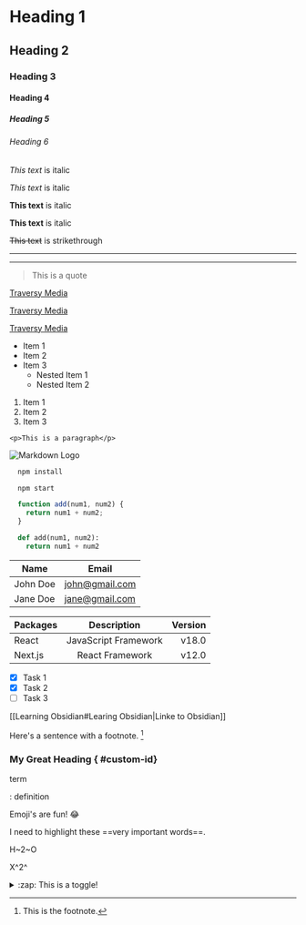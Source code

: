 <!-- Headings -->
# Heading 1
## Heading 2
### Heading 3
#### Heading 4
##### Heading 5
###### Heading 6

<!-- Italics -->
*This text* is italic

_This text_ is italic

<!-- Strong -->
**This text** is italic

__This text__ is italic

<!-- Strikethrough -->
~~This text~~ is strikethrough

<!-- Horizontal Rule -->

---
___

<!-- Blockquote -->
> This is a quote

<!-- Links -->
[Traversy Media](http://www.traversymedia.com)

[Traversy Media](http://www.traversymedia.com "Traversy Media")

<!-- REF Link -->
[cs]: http://www.traversymedia.com "This is Ref Link"
[Traversy Media][cs]
<!-- UL -->
* Item 1
* Item 2
* Item 3
  * Nested Item 1
  * Nested Item 2

<!-- OL -->
1. Item 1
1. Item 2
1. Item 3

<!-- Inline Code Block -->
`<p>This is a paragraph</p>`

<!-- Images -->
![Markdown Logo](https://markdown-here.com/img/icon256.png)

<!-- Github Markdown -->

<!-- Code Blocks -->
```bash
  npm install

  npm start
```

```javascript
  function add(num1, num2) {
    return num1 + num2;
  }
```

```python
  def add(num1, num2):
    return num1 + num2
```

<!-- Tables -->
| Name     | Email          |
| -------- | -------------- |
| John Doe | john@gmail.com |
| Jane Doe | jane@gmail.com |
<!-- Tables Aling --> 
| Packages | Description          | Version |
| :---     |    :----:            |    ---: |
| React    | JavaScript Framework | v18.0   |
| Next.js  | React Framework      | v12.0   |
<!-- Task List -->
* [x] Task 1
* [x] Task 2
* [ ] Task 3

<!-- Link to Obsidian -->
[[Learning Obsidian#Learing Obsidian|Linke to Obsidian]]

<!-- Footnote -->
Here's a sentence with a footnote. [^1]  

[^1]:  This is the footnote.

<!-- Heading ID -->

###  My Great Heading  { #custom-id}

<!-- Definition List -->

term

: definition


<!-- Emoji -->

Emoji's are fun! :joy:


  <!-- Highlight -->

I need to highlight these ==very important words==.

  
<!-- Subscript -->

H~2~O

  
<!-- Superscript -->
 
X^2^

<!-- Comments -->


[This is a hidden comment.]: # 

<!-- Toggle -->

<details>
  <summary>:zap: This is a toggle!</summary>
  Contents of toggle.
</details>


